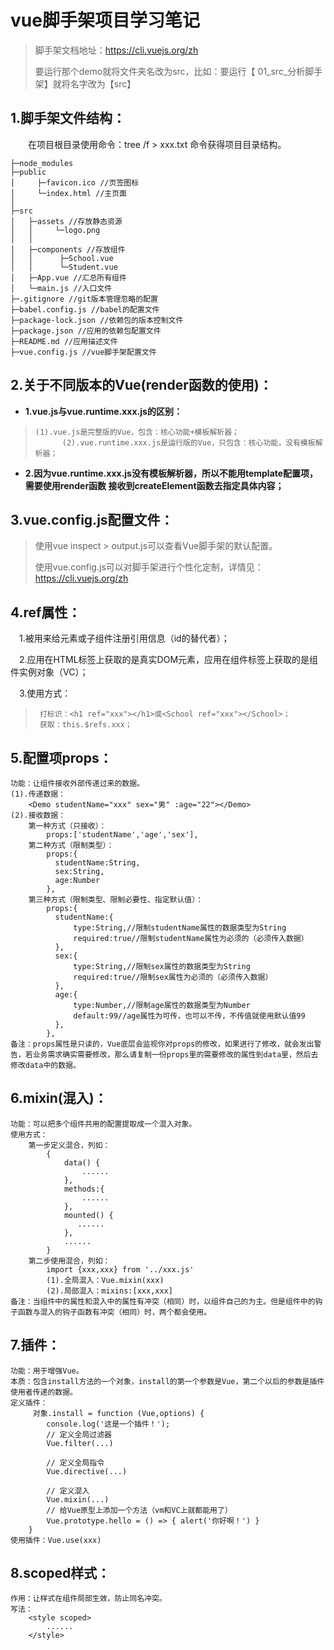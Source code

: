 # vue脚手架项目学习笔记
>脚手架文档地址：https://cli.vuejs.org/zh
>
>要运行那个demo就将文件夹名改为src，比如：要运行【 01_src_分析脚手架】就将名字改为【src】
## 1.脚手架文件结构：

&emsp;&emsp;在项目根目录使用命令：tree /f > xxx.txt 命令获得项目目录结构。

    ├─node_modules              
    ├─public
    │     ├─favicon.ico //页签图标
    │     └─index.html //主页面
    │      
    ├─src  
    │   ├─assets //存放静态资源
    │   │     └─logo.png
    │   │      
    │   ├─components //存放组件
    │   │      ├─School.vue
    │   │      └─Student.vue
    │   ├─App.vue //汇总所有组件
    │   └─main.js //入口文件
    ├─.gitignore //git版本管理忽略的配置
    ├─babel.config.js //babel的配置文件
    ├─package-lock.json //依赖包的版本控制文件
    ├─package.json //应用的依赖包配置文件
    ├─README.md //应用描述文件
    ├─vue.config.js //vue脚手架配置文件

## 2.关于不同版本的Vue(render函数的使用)：

  - **1.vue.js与vue.runtime.xxx.js的区别：**
    
>     (1).vue.js是完整版的Vue，包含：核心功能+模板解析器；  
>     		(2).vue.runtime.xxx.js是运行版的Vue，只包含：核心功能，没有模板解析器；

  - **2.因为vue.runtime.xxx.js没有模板解析器，所以不能用template配置项，需要使用render函数
     接收到createElement函数去指定具体内容；**

## 3.vue.config.js配置文件：

> 使用vue inspect > output.js可以查看Vue脚手架的默认配置。
>
> 使用vue.config.js可以对脚手架进行个性化定制，详情见：https://cli.vuejs.org/zh

## 4.ref属性：
   &emsp;1.被用来给元素或子组件注册引用信息（id的替代者）；

   &emsp;2.应用在HTML标签上获取的是真实DOM元素，应用在组件标签上获取的是组件实例对象（VC）；

   &emsp;3.使用方式：
>      打标识：<h1 ref="xxx"></h1>或<School ref="xxx"></School>；
>      获取：this.$refs.xxx；

## 5.配置项props：
    功能：让组件接收外部传递过来的数据。
    (1).传递数据：
        <Demo studentName="xxx" sex="男" :age="22"></Demo>
    (2).接收数据：
        第一种方式（只接收）：
            props:['studentName','age','sex'],
        第二种方式（限制类型）：
            props:{
              studentName:String,
              sex:String,
              age:Number
            },
        第三种方式（限制类型、限制必要性、指定默认值）：
            props:{
              studentName:{
                  type:String,//限制studentName属性的数据类型为String
                  required:true//限制studentName属性为必须的（必须传入数据）
              },
              sex:{
                  type:String,//限制sex属性的数据类型为String
                  required:true//限制sex属性为必须的（必须传入数据）
              },
              age:{
                  type:Number,//限制age属性的数据类型为Number
                  default:99//age属性为可传，也可以不传，不传值就使用默认值99
              },
            },
    备注：props属性是只读的，Vue底层会监视你对props的修改，如果进行了修改，就会发出警告，若业务需求确实需要修改，那么请复制一份props里的需要修改的属性到data里，然后去修改data中的数据。  

## 6.mixin(混入)：
    功能：可以把多个组件共用的配置提取成一个混入对象。
    使用方式：
        第一步定义混合，列如：
            {
                data() {
                    ......
                },
                methods:{
                    ......
                },
                mounted() {
                   ......
                },
                ......
            }
        第二步使用混合，列如：
            import {xxx,xxx} from '../xxx.js'
            (1).全局混入：Vue.mixin(xxx)
            (2).局部混入：mixins:[xxx,xxx]
    备注：当组件中的属性和混入中的属性有冲突（相同）时，以组件自己的为主。但是组件中的钩子函数与混入的钩子函数有冲突（相同）时，两个都会使用。
## 7.插件：
    功能：用于增强Vue。
    本质：包含install方法的一个对象，install的第一个参数是Vue，第二个以后的参数是插件使用者传递的数据。
    定义插件：
         对象.install = function (Vue,options) {
            console.log('这是一个插件！');
            // 定义全局过滤器
            Vue.filter(...)

            // 定义全局指令
            Vue.directive(...)

            // 定义混入
            Vue.mixin(...)
            // 给Vue原型上添加一个方法（vm和VC上就都能用了）
            Vue.prototype.hello = () => { alert('你好啊！') }
        }
    使用插件：Vue.use(xxx)
## 8.scoped样式：
    作用：让样式在组件局部生效，防止同名冲突。
    写法：
        <style scoped>
            ......
        </style>
